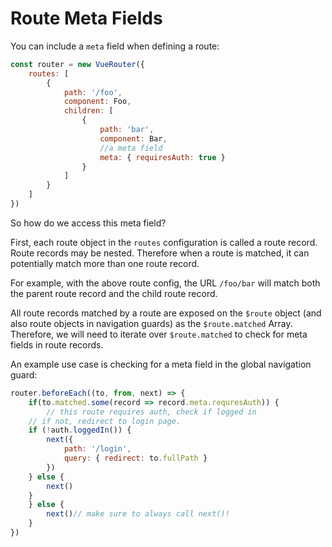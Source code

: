 # Route Meta Fields

You can include a `meta` field when defining a route:

```js
const router = new VueRouter({
    routes: [
        {
            path: '/foo',
            component: Foo,
            children: [
                {
                    path: 'bar',
                    component: Bar,
                    //a meta field
                    meta: { requiresAuth: true }
                }
            ]
        }
    ]
})
```

So how do we access this meta field?

First, each route object in the `routes` configuration is called a route record. Route records may be nested. Therefore when a route is matched, it can potentially match more than one route record.

For example, with the above route config, the URL `/foo/bar` will match both the parent route record and the child route record.

All route records matched by a route are exposed on the `$route` object (and also route objects in navigation guards) as the `$route.matched` Array. Therefore, we will need to iterate over `$route.matched` to check for meta fields in route records.

An example use case is checking for a meta field in the global navigation guard:

```js
router.beforeEach((to, from, next) => {
    if(to.matched.some(record => record.meta.requresAuth)) {
        // this route requires auth, check if logged in
    // if not, redirect to login page.
    if (!auth.loggedIn()) {
        next({
            path: '/login',
            query: { redirect: to.fullPath }
        })
    } else {
        next()
    }
    } else {
        next()// make sure to always call next()!
    }
})
```

